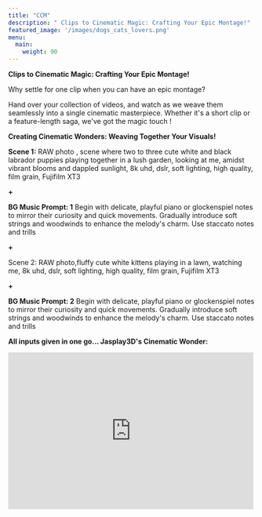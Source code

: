 ```yaml
---
title: "CCM"
description: " Clips to Cinematic Magic: Crafting Your Epic Montage!"
featured_image: '/images/dogs_cats_lovers.png'
menu:
  main:
    weight: 90
---
```


**Clips to Cinematic Magic: Crafting Your Epic Montage!**

Why settle for one clip when you can have an epic montage?

Hand over your collection of videos, and watch as we weave them seamlessly into a single cinematic masterpiece. 
Whether it's a short clip or a feature-length saga, we've got the magic touch !

**Creating Cinematic Wonders: Weaving Together Your Visuals!**

**Scene 1:** RAW photo , scene where two to three cute white and black labrador puppies playing together in a lush garden, looking at me, amidst vibrant blooms and dappled sunlight, 8k uhd, dslr, soft lighting, high quality, film grain, Fujifilm XT3

**+**

**BG Music Prompt: 1** Begin with delicate, playful piano or glockenspiel notes to mirror their curiosity and quick movements. Gradually introduce soft strings and woodwinds to enhance the melody's charm. Use staccato notes and trills

**+**

Scene 2: RAW photo,fluffy cute white kittens playing in a lawn, watching me, 8k uhd, dslr, soft lighting, high quality, film grain, Fujifilm XT3

**+**

**BG Music Prompt: 2** Begin with delicate, playful piano or glockenspiel notes to mirror their curiosity and quick movements. Gradually introduce soft strings and woodwinds to enhance the melody's charm. Use staccato notes and trills

**All inputs given in one go...
Jasplay3D's Cinematic Wonder:**

<iframe width="500" height="320" src="https://www.youtube.com/embed/-l5OnoFSFs4?version=3&loop=1&playlist=-l5OnoFSFs4" title="YouTube video player" 
frameborder="0" allow="accelerometer; autoplay; clipboard-write; encrypted-media; gyroscope; picture-in-picture; web-share" allowfullscreen></iframe>

